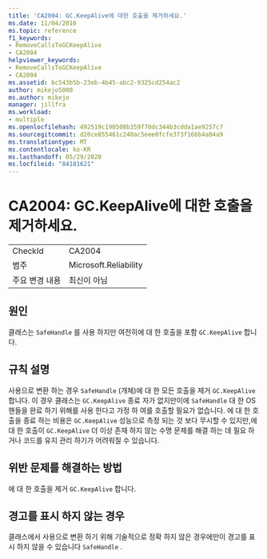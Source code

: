 ```yaml
---
title: 'CA2004: GC.KeepAlive에 대한 호출을 제거하세요.'
ms.date: 11/04/2016
ms.topic: reference
f1_keywords:
- RemoveCallsToGCKeepAlive
- CA2004
helpviewer_keywords:
- RemoveCallsToGCKeepAlive
- CA2004
ms.assetid: bc543b5b-23eb-4b45-abc2-9325cd254ac2
author: mikejo5000
ms.author: mikejo
manager: jillfra
ms.workload:
- multiple
ms.openlocfilehash: 492519c190508b359f70dc344b3cdda1ae9257c7
ms.sourcegitcommit: d20ce855461c240ac5eee0fcfe373f166b4a04a9
ms.translationtype: MT
ms.contentlocale: ko-KR
ms.lasthandoff: 05/29/2020
ms.locfileid: "84181621"
---
```

# <a name="ca2004-remove-calls-to-gckeepalive"></a>CA2004: GC.KeepAlive에 대한 호출을 제거하세요.

|||
|-|-|
|CheckId|CA2004|
|범주|Microsoft.Reliability|
|주요 변경 내용|최신이 아님|

## <a name="cause"></a>원인
클래스는 `SafeHandle` 를 사용 하지만 여전히에 대 한 호출을 포함 `GC.KeepAlive` 합니다.

## <a name="rule-description"></a>규칙 설명
사용으로 변환 하는 경우 `SafeHandle` (개체)에 대 한 모든 호출을 제거 `GC.KeepAlive` 합니다. 이 경우 클래스는 `GC.KeepAlive` 종료 자가 없지만이에 `SafeHandle` 대 한 OS 핸들을 완료 하기 위해를 사용 한다고 가정 하 여를 호출할 필요가 없습니다.  에 대 한 호출을 종료 하는 비용은 `GC.KeepAlive` 성능으로 측정 되는 것 보다 무시할 수 있지만,에 대 한 호출이 `GC.KeepAlive` 더 이상 존재 하지 않는 수명 문제를 해결 하는 데 필요 하거나 코드를 유지 관리 하기가 어려워질 수 있습니다.

## <a name="how-to-fix-violations"></a>위반 문제를 해결하는 방법
에 대 한 호출을 제거 `GC.KeepAlive` 합니다.

## <a name="when-to-suppress-warnings"></a>경고를 표시 하지 않는 경우
클래스에서 사용으로 변환 하기 위해 기술적으로 정확 하지 않은 경우에만이 경고를 표시 하지 않을 수 있습니다 `SafeHandle` .
